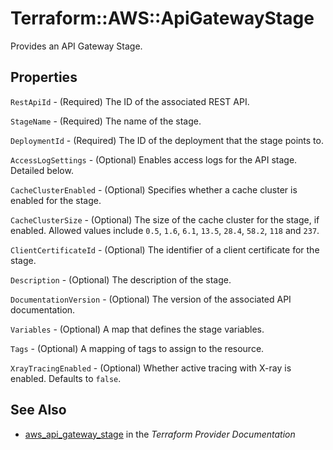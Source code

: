 # Terraform::AWS::ApiGatewayStage

Provides an API Gateway Stage.

## Properties

`RestApiId` - (Required) The ID of the associated REST API.

`StageName` - (Required) The name of the stage.

`DeploymentId` - (Required) The ID of the deployment that the stage points to.

`AccessLogSettings` - (Optional) Enables access logs for the API stage. Detailed below.

`CacheClusterEnabled` - (Optional) Specifies whether a cache cluster is enabled for the stage.

`CacheClusterSize` - (Optional) The size of the cache cluster for the stage, if enabled.
Allowed values include `0.5`, `1.6`, `6.1`, `13.5`, `28.4`, `58.2`, `118` and `237`.

`ClientCertificateId` - (Optional) The identifier of a client certificate for the stage.

`Description` - (Optional) The description of the stage.

`DocumentationVersion` - (Optional) The version of the associated API documentation.

`Variables` - (Optional) A map that defines the stage variables.

`Tags` - (Optional) A mapping of tags to assign to the resource.

`XrayTracingEnabled` - (Optional) Whether active tracing with X-ray is enabled. Defaults to `false`.


## See Also

* [aws_api_gateway_stage](https://www.terraform.io/docs/providers/aws/r/api_gateway_stage.html) in the _Terraform Provider Documentation_